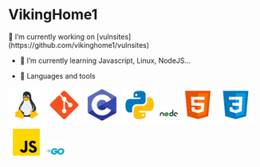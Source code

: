 # VikingHome1

<summary> 🔭 I’m currently working on [vulnsites](https://github.com/vikinghome1/vulnsites)</summary>

- 🌱 I’m currently learning Javascript, Linux, NodeJS...

- 🧰 Languages and tools
<p>
  <a href="https://gnu.org/"><img alt="Linux" src="./img/tux.svg"/></a>
  <a href="https://git-scm.com/"><img alt="Git" src="./img/git.svg"/></a>
  <a href="https://gcc.gnu.org/"><img alt="C" src="./img/c.svg"/></a>
  <a href="https://www.python.org/"><img alt="Python" src="./img/py.svg"/></a>
  <a href="https://nodejs.org/"><img alt="NodeJS" src="./img/node.svg" width=auto height=36/></a>
  <a href="https://en.wikipedia.org/wiki/HTML5"><img alt="HTML" src="./img/html5.svg"/></a>
  <a href="https://en.wikipedia.org/wiki/CSS"><img alt="CSS" src="./img/css3.svg"/></a>
  <a href="https://javascript.com"><img alt="JavaScript" src="./img/js.svg"/></a>
  <a href="https://go.dev"><img alt="Golang" src="./img/go.png"></a>
</p>
